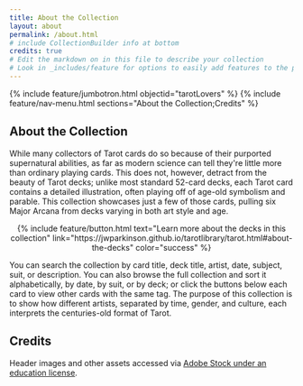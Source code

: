 ```yaml
---
title: About the Collection
layout: about
permalink: /about.html
# include CollectionBuilder info at bottom
credits: true
# Edit the markdown on in this file to describe your collection
# Look in _includes/feature for options to easily add features to the page
---
```


{% include feature/jumbotron.html objectid="tarotLovers" %}
{% include feature/nav-menu.html sections="About the Collection;Credits" %}
## About the Collection  
While many collectors of Tarot cards do so because of their purported supernatural abilities, as far as modern science can tell they're little more than ordinary playing cards. This does not, however, detract from the beauty of Tarot decks; unlike most standard 52-card decks, each Tarot card contains a detailed illustration, often playing off of age-old symbolism and parable. This collection showcases just a few of those cards, pulling six Major Arcana from decks varying in both art style and age. 

<p align=center>{% include feature/button.html text="Learn more about the decks in this collection" link="https://jwparkinson.github.io/tarotlibrary/tarot.html#about-the-decks" color="success" %}</p>

You can search the collection by card title, deck title, artist, date, subject, suit, or description. You can also browse the full collection and sort it alphabetically, by date, by suit, or by deck; or click the buttons below each card to view other cards with the same tag. The purpose of this collection is to show how different artists, separated by time, gender, and culture, each interprets the centuries-old format of Tarot.

## Credits
Header images and other assets accessed via <a href="https://stock.adobe.com/enterprise-conditions">Adobe Stock under an education license</a>. 
